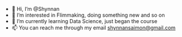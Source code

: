 - 👋 Hi, I’m @Shynnan
- 👀 I’m interested in Flimmaking, doing something new and so on
- 🌱 I’m currently learning Data Science, just began the course
- 📫 You can reach me through my email shynnansaimon@gmail.com

